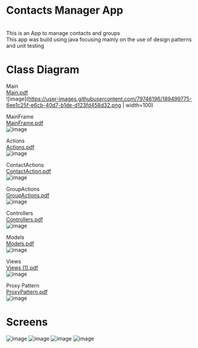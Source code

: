 # Contacts Manager App
<br/>This is an App to manage contacts and groups
<br/>This app was build using java focusing mainly on the use of design patterns and unit testing

# Class Diagram
Main<br/>
[Main.pdf](https://github.com/JessicaBassil/ContactsManager/files/9541327/Main.pdf)
<br/>
![image](https://user-images.githubusercontent.com/79746196/189499775-6ee1c25f-e6cb-40d7-b1de-d123fd458d32.png | width=100)
<br/>

MainFrame <br/>
[MainFrame.pdf](https://github.com/JessicaBassil/ContactsManager/files/9541328/MainFrame.pdf)
<br/>
![image](https://user-images.githubusercontent.com/79746196/189499796-16cbad69-f586-46d7-8cd7-ce8d36bd57fe.png)
<br/>

Actions <br/>
[Actions.pdf](https://github.com/JessicaBassil/ContactsManager/files/9541321/Actions.pdf)
<br/>
![image](https://user-images.githubusercontent.com/79746196/189499802-2c7198bc-17db-4f4b-81f9-6af104e8478d.png)
<br/>

ContactActions <br/>
[ContactAction.pdf](https://github.com/JessicaBassil/ContactsManager/files/9541322/ContactAction.pdf)
<br/>
![image](https://user-images.githubusercontent.com/79746196/189499813-d0150346-27a6-469a-8fad-d448d259c581.png)
<br/>

GroupActions <br/>
[GroupActions.pdf](https://github.com/JessicaBassil/ContactsManager/files/9541325/GroupActions.pdf)
<br/>
![image](https://user-images.githubusercontent.com/79746196/189499823-cfc2e067-d5b1-4e4e-949d-e68a0c49dd24.png)
<br/>

Controllers <br/>
[Controllers.pdf](https://github.com/JessicaBassil/ContactsManager/files/9541323/Controllers.pdf)
<br/>
![image](https://user-images.githubusercontent.com/79746196/189499833-2aa9f63d-134e-4226-afdb-e96fdbf22114.png)
<br/>

Models <br/>
[Models.pdf](https://github.com/JessicaBassil/ContactsManager/files/9541329/Models.pdf)
<br/>
![image](https://user-images.githubusercontent.com/79746196/189499847-098fc634-9030-4bbd-af7e-e92f39e87010.png)
<br/>


Views <br/>
[Views (1).pdf](https://github.com/JessicaBassil/ContactsManager/files/9541332/Views.1.pdf)
<br/>
![image](https://user-images.githubusercontent.com/79746196/189499868-a48542ae-d0f6-49af-9986-7629df5930d3.png)
<br/>

Proxy Pattern <br/>
[ProxyPattern.pdf](https://github.com/JessicaBassil/ContactsManager/files/9541331/ProxyPattern.pdf)
<br/>
![image](https://user-images.githubusercontent.com/79746196/189499854-3a62f443-51a9-4416-8814-48a05f49e8ed.png)
<br/>

# Screens
![image](https://user-images.githubusercontent.com/79746196/189499327-3c03f9d9-0038-4f52-891c-cb0f63ad042b.png)
![image](https://user-images.githubusercontent.com/79746196/189499341-d37ec574-680f-4ab9-a479-3ecd6be11dbe.png)
![image](https://user-images.githubusercontent.com/79746196/189499350-d68ed34e-08b2-41cf-8afe-f4f859d54866.png)
![image](https://user-images.githubusercontent.com/79746196/189499356-663e150c-fe36-445d-8f5c-1cb9fe9457c9.png)

<br/>
